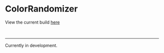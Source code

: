 # ColorRandomizer

View the current build 
<a href="https://andytt.github.io/ColorRandomizer/src/index.html" target="_blank">here</a>

<br>
<hr>

Currently in development.
